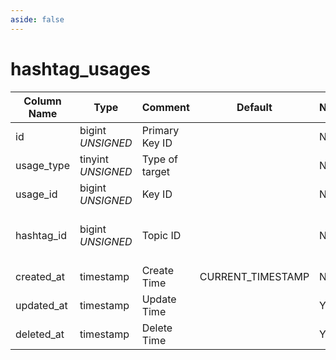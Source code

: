 ```yaml
---
aside: false
---
```


# hashtag_usages

| Column Name | Type | Comment | Default | Null | Remark |
| --- | --- | --- | --- | --- | --- |
| id | bigint *UNSIGNED* | Primary Key ID | | NO | Auto Increment |
| usage_type | tinyint *UNSIGNED* | Type of target |  | NO |  |
| usage_id | bigint *UNSIGNED* | Key ID |  | NO |  |
| hashtag_id | bigint *UNSIGNED* | Topic ID |  | NO | Related field hashtags->id |
| created_at | timestamp | Create Time | CURRENT_TIMESTAMP | NO |  |
| updated_at | timestamp | Update Time |  | YES |  |
| deleted_at | timestamp | Delete Time |  | YES |  |
